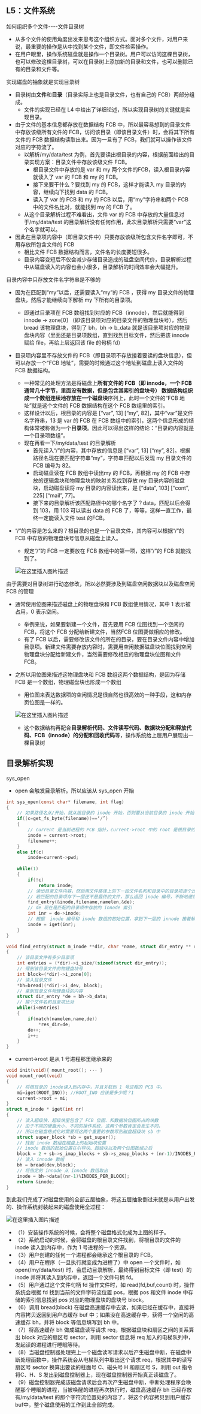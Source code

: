 ## L5：文件系统

如何组织多个文件----文件目录树

* 从多个文件的使用角度出发来思考这个组织方式。面对多个文件，对用户来说，最重要的操作是从中找到某个文件，即文件检索操作。
* 在用户眼里，操作系统磁盘就是操作一个目录树。用户可以访问这棵目录树，也可以修改这棵目录树，可以在目录树上添加新的目录和文件，也可以删除已有的目录和文件等。



实现磁盘的抽象就是实现目录树

* 目录树由**文件**和**目录**（目录实际上也是目录文件，也有自己的 FCB）两部分组成。
  * 文件的实现已经在 L4 中给出了详细论述，所以实现目录树的关键就是实现目录。
* 由于文件的基本信息都存放在数据结构 FCB 中，所以最容易想到的目录文件中存放该级所有文件的 FCB，访问该目录（即该目录文件）时，会将其下所有文件的 FCB 数据结构读取出来。因为一旦有了 FCB，我们就可以操作该文件对应的字符流了。
  * 以解析/my/data/test 为例，首先要读出根目录的内容，根据前面给出的目录实现方案：目录文件中存放该级文件 FCB。
    * 根目录文件中存放的是 var 和 my 两个文件的FCB，读入根目录内容就读入了 var 的 FCB 和 my 的 FCB。
    * 接下来要干什么？要找到 my 的 FCB，这样才能读入 my 目录的内容，继续向下找到 data 的 FCB。
    * 读入了 var 的 FCB 和 my 的 FCB 以后，用“my”字符串和两个 FCB 中的文件名比对，就能找到 my 的 FCB 了。
  * 从这个目录解析过程不难看出，文件 var 的 FCB 中存放的大量信息对于/my/data/test 的目录解析没有任何作用，此次目录解析只需要“var”这个名字就可以。
* 因此在目录项内容中（即目录文件中）只要存放该级所包含文件名字即可，不用存放所包含文件的 FCB
  * 相比文件 FCB 数据结构而言，文件名的长度要短很多。
  * 目录内容变短后不仅会减少存储目录造成的磁盘空间代价，目录解析过程中从磁盘读入的内容也会小很多，目录解析的时间效率会大幅提升。





目录内容中只存放文件名字符串是不够的

* 因为在匹配到“my”以后，还需要读入“my”的 FCB ，获得 my 目录文件的物理盘块，然后才能继续向下解析 my 下所有的目录项。

  * 即通过目录项在 FCB 数组找到对应的 FCB（innode），然后就能得到 innode -> zone[0] （即该目录项对应的目录文件的物理盘块号），然后 bread 该物理盘块，得到了 bh，bh -> b_data 就是该目录项对应的物理盘块内容（里面还是目录项数组，直到找到目标文件，然后把该 innode 赋给 file，再给上层返回该 file 的句柄 fd）

* 目录项内容里不存放文件的 FCB（即目录项不存放接着要读的盘块信息），但可以存放一个“FCB 地址”，需要的时候通过这个地址到磁盘上读入文件的 FCB 数据结构。

  * 一种常见的处理方法是将磁盘上**所有文件的 FCB（即 innode，一个 FCB 通常几十字节，里面没有数据，但是包含其索引的盘块号） 数据结构组织成一个数组连续地存放在一个磁盘块**序列上，此时一个文件的“FCB 地址”就是这个文件的 FCB 数据结构在这个 FCB 数组里的索引。
  * 这样设计以后，根目录的内容是 [“var”, 13] [“my”, 82]，其中“var”是文件名字符串，13 是 var 的 FCB 在 FCB 数组中的索引，这两个信息形成的结构体常被称做为一个**目录项**。因此可以得出这样的结论：“目录的内容就是一个目录项数组”。
  * 现在再看一下/my/data/test 的目录解析
    * 首先读入“/”的内容，其中存放的信息是 [“var”, 13] [“my”, 82]。根据路径名现在要匹配字符串“my”，字符串匹配以后发现 my 目录文件的 FCB 编号为 82。
    * 启动磁盘读在 FCB 数组中读出my 的 FCB，再根据 my 的 FCB 中存放的逻辑盘块和物理盘块的映射关系找到存放 my 目录内容的磁盘块，启动磁盘读将 my 目录的内容读出来，是 [“data”, 103] [“cont”, 225] [“mail”, 77]。
    * 接下来的目录解析该匹配路径中的哪个名字了？data，匹配以后会得到 103，用 103 可以读出 data 的 FCB 了，等等，这样一直工作，最终一定能读入文件 test 的FCB。

* “/”的内容是怎么来的？根目录的也是一个目录文件，其内容可以根据“/”的 FCB 中存放的物理盘块号信息从磁盘上读入。

  * 规定“/”的 FCB 一定要放在 FCB 数组中的第一项，这样“/”的 FCB 就能找到了。

  ![在这里插入图片描述](https://img-blog.csdnimg.cn/20210121005914829.png?x-oss-process=image/watermark,type_ZmFuZ3poZW5naGVpdGk,shadow_10,text_aHR0cHM6Ly9ibG9nLmNzZG4ubmV0L3dlaXhpbl80MzkzNDYwNw==,size_16,color_FFFFFF,t_70)




由于需要对目录树进行动态修改，所以必然要涉及到磁盘空闲数据块以及磁盘空闲 FCB 的管理

* 通常使用位图来描述磁盘上的物理盘块和 FCB 数组使用情况，其中 1 表示被占用，0 表示空闲。

  * 举例来说，如果要新建一个文件，首先要用 FCB 位图找到一个空闲的 FCB，将这个 FCB 分配给新建文件，当然FCB 位图要做相应的修改。
  * 有了 FCB 以后，需要修改该文件的所在的目录，要在目录文件内容中增加目录项。新建文件需要存放内容时，需要用空闲数据磁盘块位图找到空闲物理盘块分配给新建文件，当然需要修改相应的物理盘块位图和文件 FCB。

* 之所以用位图来描述这物理盘块和 FCB 数组这两个数据结构，是因为存储FCB 是一个数组，物理磁盘块也形成一个数组

  * 用位图来表达数据项的空闲情况是很自然也很高效的一种手段，这和内存页位图是一样的。

  ![在这里插入图片描述](https://img-blog.csdnimg.cn/20210121005933946.png)


  * 这个数据结构再配合**目录解析代码、文件读写代码、数据块分配和释放代码、FCB（innode）的分配和回收代码**等，操作系统给上层用户展现出一棵目录树

  

## 目录解析实现

sys_open 

* open 会触发目录解析。所以应该从 sys_open 开始

```c
int sys_open(const char* filename, int flag)
{
    // 如果路径名从/开始，就从根目录的 inode 开始，否则要从当前目录的 inode 开始
    if((c=get_fs_byte(filename))==‘/’)
    {
        // current 是当前进程的 PCB 指针，current->root 中的 root 是根目录的 inode
        inode = current->root;
        filename++;
    }
    else if(c) 
        inode=current->pwd;
    
    while(1)
    {
        if(!c) 
            return inode;
        // 读出目录文件内容，然后用文件路径上的下一段文件名和和目录中的目录项逐个比对
        // 若匹配的目录项存下一层还不是最终的文件，那么返回 inode 编号，不断地递归向下继续目录解析，直到路径名被全部处理完成
        find_entry(&inode,filename,namelen,&de);
        // de 现在是匹配的目录项中存放的 innode 索引
        int inr = de->inode;
        // 根据  inode 编号和 inode 数组的初始位置，拿到下一层的 innode 接着解析
        inode = iget(inr);
    }
}

void find_entry(struct m_inode **dir, char *name, struct dir_entry ** res_dir)
{
    // 该目录文件有多少目录项
    int entries = (*dir)->i_size/(sizeof(struct dir_entry));
    // 得到该目录文件的物理盘块号
    int block=(*dir)->i_zone[0];
    // 读入目录文件
    *bh=bread((*dir)->i_dev, block);
    // 拿到目录文件物理盘块的内容
    struct dir_entry *de = bh->b_data;
    // 挨个文件名和目录项比对
    while(i<entries)
    {
        if(match(namelen,name,de))
            *res_dir=de;
        de++;
        i++;
    }
}
```

*  current->root 是从 1 号进程那里继承来的

```c
void init(void){ mount_root(); ··· }
void mount_root(void)
{
    // 将根目录的 inode读入到内存中，并且关联到 1 号进程的 PCB 中。
    mi=iget(ROOT_INO)); //ROOT_INO 应该是多少呢？1
    current->root = mi;
}
struct m_inode * iget(int nr)
{
    // 读入超级快，超级块里包含了 FCB 位图、和数据块位图所占的块数
    // 由于不同的硬盘大小、不同的操作系统，这两个参数肯定会发生不同，
    // 所以在磁盘格式化时需要将这两个重要的参数写到磁盘超级块 sb 中
    struct super_block *sb = get_super();
    // 找到 inode 数组在磁盘上的起始块位置
    // inode 数组的起始位置在引导块、超级块以及两个位图数组之后
    block = 2 + sb->s_imap_blocks + sb->s_zmap_blocks + (nr-1)/INODES_PER_BLOCK;
    // 读入 innode 数组
    bh = bread(dev,block);
    // 将指定的 innode 从 innode 数组取出
    inode = bh->data[(nr-1)%INODES_PER_BLOCK];
    return &inode;
}
```



到此我们完成了对磁盘使用的全部五层抽象，将这五层抽象倒过来就是从用户出发的、操作系统封装起来的磁盘使用全过程：

![在这里插入图片描述](https://img-blog.csdnimg.cn/20210121005949804.png)


* （1）安装操作系统的时候，会将整个磁盘格式化成为上图的样子。
* （2）系统启动的时候，会将磁盘的根目录文件找到，将根目录的文件的 inode 读入到内存中，作为 1 号进程的一个资源。
* （3）用户创建的任何一个进程都会继承这个根目录的 FCB。
* （4）用户在程序（一旦执行就变成为进程了）中 open 一个文件时，如 open(/my/data/test) 时，会启动目录解析，最终得到目标文件（即 test）的 inode 并将其读入到内存中，返回一个文件句柄 fd。
* （5）用户通过这个文件句柄 fd 操作文件时，如 read(fd,buf,count) 时，操作系统会根据 fd 找到当前的文件字符流位置 pos，根据 pos 和文件 inode 中存储的索引信息找到 pos 对应的物理盘块的盘块号 block。
* （6）调用 bread(block) 在磁盘高速缓存中去读，如果已经在缓存中，直接将内容拷贝返回到用户态缓存 buf 中；如果没在高速缓存中，获得一个空闲的高速缓存 bh，并将 block 等信息填写到 bh 中。
* （7）将高速缓存 bh 做成磁盘读写请求 req，根据磁盘块和扇区之间的关系算出 block 对应的扇区号 sector，利用 sector 信息将 req 加入的电梯队列中，发起读的进程进行睡眠等待。
* （8）当磁盘控制器处理完上一个磁盘读写请求以后产生磁盘中断，在磁盘中断处理函数中，操作系统会从电梯队列中取出这个请求 req，根据其中的读写扇区号 sector 换算出要读的柱面号 C、磁头号 H 和扇区号 S，利用 out 指令将C、H、S 发出到磁盘控制器上，现在磁盘控制器开始真正读磁盘了。
* （9）磁盘控制器完成该磁盘请求后会再次产生磁盘中断，中断处理程序会唤醒那个睡眠的进程，当被唤醒的进程再次执行时，磁盘高速缓存 bh 已经存放有/my/data/test 的那个字符流位置处的内容了，将这个内容拷贝到用户缓存 buf中，整个磁盘使用的工作到此全部完成。
